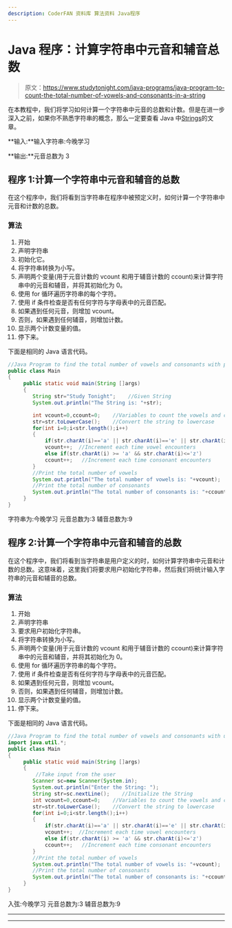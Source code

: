```yaml
---
description: CoderFAN 资料库 算法资料 Java程序
---
```


# Java 程序：计算字符串中元音和辅音总数

> 原文：<https://www.studytonight.com/java-programs/java-program-to-count-the-total-number-of-vowels-and-consonants-in-a-string>

在本教程中，我们将学习如何计算一个字符串中元音的总数和计数。但是在进一步深入之前，如果你不熟悉字符串的概念，那么一定要查看 Java 中[Strings](https://www.studytonight.com/java/string-handling-in-java.php)的文章。

**输入:**输入字符串:今晚学习

**输出:**元音总数为 3

## 程序 1:计算一个字符串中元音和辅音的总数

在这个程序中，我们将看到当字符串在程序中被预定义时，如何计算一个字符串中元音和计数的总数。

### 算法

1.  开始
2.  声明字符串
3.  初始化它。
4.  将字符串转换为小写。
5.  声明两个变量(用于元音计数的 vcount 和用于辅音计数的 ccount)来计算字符串中的元音和辅音，并将其初始化为 0。
6.  使用 for 循环遍历字符串的每个字符。
7.  使用 if 条件检查是否有任何字符与字母表中的元音匹配。
8.  如果遇到任何元音，则增加 vcount。
9.  否则，如果遇到任何辅音，则增加计数。
10.  显示两个计数变量的值。
11.  停下来。

下面是相同的 Java 语言代码。

```java
//Java Program to find the total number of vowels and consonants with pre-defined values
public class Main
{
     public static void main(String []args)
     {
        String str="Study Tonight";    //Given String
        System.out.println("The String is: "+str);

        int vcount=0,ccount=0;    //Variables to count the vowels and consonants
        str=str.toLowerCase();    //Convert the string to lowercase        
        for(int i=0;i<str.length();i++)
        {
            if(str.charAt(i)=='a' || str.charAt(i)=='e' || str.charAt(i)=='i' || str.charAt(i)=='o' || str.charAt(i)=='u')
            vcount++;  //Increment each time vowel encounters
            else if(str.charAt(i) >= 'a' && str.charAt(i)<='z')
            ccount++;   //Increment each time consonant encounters
        }        
        //Print the total number of vowels
        System.out.println("The total number of vowels is: "+vcount);
        //Print the total number of consonants
        System.out.println("The total number of consonants is: "+ccount);        
     }
}
```

字符串为:今晚学习
元音总数为:3
辅音总数为:9

## 程序 2:计算一个字符串中元音和辅音的总数

在这个程序中，我们将看到当字符串是用户定义的时，如何计算字符串中元音和计数的总数。这意味着，这里我们将要求用户初始化字符串，然后我们将统计输入字符串的元音和辅音的总数。

### 算法

1.  开始
2.  声明字符串
3.  要求用户初始化字符串。
4.  将字符串转换为小写。
5.  声明两个变量(用于元音计数的 vcount 和用于辅音计数的 ccount)来计算字符串中的元音和辅音，并将其初始化为 0。
6.  使用 for 循环遍历字符串的每个字符。
7.  使用 if 条件检查是否有任何字符与字母表中的元音匹配。
8.  如果遇到任何元音，则增加 vcount。
9.  否则，如果遇到任何辅音，则增加计数。
10.  显示两个计数变量的值。
11.  停下来。

下面是相同的 Java 语言代码。

```java
//Java Program to find the total number of vowels and consonants with user-defined values
import java.util.*;
public class Main
{
     public static void main(String []args)
     {
         //Take input from the user
        Scanner sc=new Scanner(System.in);
        System.out.println("Enter the String: ");
        String str=sc.nextLine();    //Initialize the String        
        int vcount=0,ccount=0;    //Variables to count the vowels and consonants
        str=str.toLowerCase();    //Convert the string to lowercase        
        for(int i=0;i<str.length();i++)
        {
            if(str.charAt(i)=='a' || str.charAt(i)=='e' || str.charAt(i)=='i' || str.charAt(i)=='o' || str.charAt(i)=='u')
            vcount++;  //Increment each time vowel encounters
            else if(str.charAt(i) >= 'a' && str.charAt(i)<='z')
            ccount++;   //Increment each time consonant encounters
        }        
        //Print the total number of vowels
        System.out.println("The total number of vowels is: "+vcount);
        //Print the total number of consonants
        System.out.println("The total number of consonants is: "+ccount);        
     }
}
```

入弦:今晚学习
元音总数为:3
辅音总数为:9

* * *

* * *